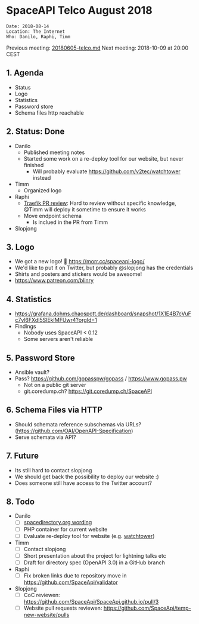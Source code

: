 # SpaceAPI Telco August 2018

    Date: 2018-08-14
    Location: The Internet
    Who: Danilo, Raphi, Timm

Previous meeting: [20180605-telco.md](20180605-telco.md)
Next meeting: 2018-10-09 at 20:00 CEST

## 1. Agenda

 * Status
 * Logo
 * Statistics
 * Password store
 * Schema files http reachable

## 2. Status: Done

 * Danilo
   * Published meeting notes
   * Started some work on a re-deploy tool for our website, but never finished
     * Will probably evaluate https://github.com/v2tec/watchtower instead
 * Timm
   * Organized logo
 * Raphi
   * [Traefik PR review](https://github.com/SpaceApi/provisioning/pull/26): Hard to review without specific knowledge, @Timm will deploy it sometime to ensure it works
   * Move endpoint schema
     * Is inclued in the PR from Timm
 * Slopjong

## 3. Logo

 * We got a new logo! :rocket: https://morr.cc/spaceapi-logo/
 * We'd like to put it on Twitter, but probably @slopjong has the credentials
 * Shirts and posters and stickers would be awesome!
 * https://www.patreon.com/blinry

## 4. Statistics

 * https://grafana.dohms.chaospott.de/dashboard/snapshot/1X1E4B7cVuFc7vl6FXdI5SlEkIMFUwr4?orgId=1
 * Findings
   * Nobody uses SpaceAPI < 0.12
   * Some servers aren't reliable

## 5. Password Store

 * Ansible vault?
 * Pass? https://github.com/gopasspw/gopass / https://www.gopass.pw
   * Not on a public git server
   * git.coredump.ch? https://git.coredump.ch/SpaceAPI

## 6. Schema Files via HTTP

 * Should schemata reference subschemas via URLs? (https://github.com/OAI/OpenAPI-Specification)
 * Serve schemata via API?

## 7. Future

 * Its still hard to contact slopjong
 * We should get back the possibility to deploy our website :)
 * Does someone still have access to the Twitter account?

## 8. Todo

 * Danilo
   * [ ] [spacedirectory.org wording](https://github.com/spacedirectory/spacedirectory.org/issues/9)
   * [ ] PHP container for current website
   * [ ] Evaluate re-deploy tool for website (e.g. [watchtower](https://github.com/v2tec/watchtower))
 * Timm
   * [ ] Contact slopjong
   * [ ] Short presentation about the project for lightning talks etc
   * [ ] Draft for directory spec (OpenAPI 3.0) in a GitHub branch
 * Raphi
   * [ ] Fix broken links due to repository move in https://github.com/SpaceApi/validator
 * Slopjong
   * [ ] CoC reviewen: https://github.com/SpaceApi/SpaceApi.github.io/pull/3
   * [ ] Website pull requests reviewen: https://github.com/SpaceApi/temp-new-website/pulls
